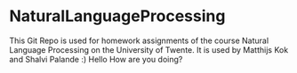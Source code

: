 # NaturalLanguageProcessing
This Git Repo is used for homework assignments of the course Natural Language Processing on the University of Twente. It is used by Matthijs Kok and Shalvi Palande :)
Hello How are you doing?
